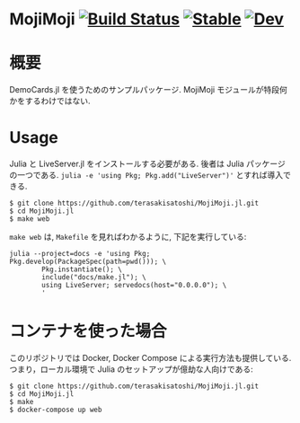 # MojiMoji [![Build Status](https://github.com/terasakisatoshi/MojiMoji.jl/actions/workflows/CI.yml/badge.svg?branch=main)](https://github.com/terasakisatoshi/MojiMoji.jl/actions/workflows/CI.yml?query=branch%3Amain) [![Stable](https://img.shields.io/badge/docs-stable-blue.svg)](https://terasakisatoshi.github.io/MojiMoji.jl/stable/) [![Dev](https://img.shields.io/badge/docs-dev-blue.svg)](https://terasakisatoshi.github.io/MojiMoji.jl/dev/)

# 概要

DemoCards.jl を使うためのサンプルパッケージ. MojiMoji モジュールが特段何かをするわけではない.

# Usage

Julia と LiveServer.jl をインストールする必要がある. 後者は Julia パッケージの一つである. `julia -e 'using Pkg; Pkg.add("LiveServer")'` とすれば導入できる.

```console
$ git clone https://github.com/terasakisatoshi/MojiMoji.jl.git
$ cd MojiMoji.jl
$ make web
```

`make web` は, `Makefile` を見ればわかるように, 下記を実行している:

```
julia --project=docs -e 'using Pkg; Pkg.develop(PackageSpec(path=pwd())); \
        Pkg.instantiate(); \
        include("docs/make.jl"); \
        using LiveServer; servedocs(host="0.0.0.0"); \
        '
```

# コンテナを使った場合

このリポジトリでは Docker, Docker Compose による実行方法も提供している. つまり，ローカル環境で Julia のセットアップが億劫な人向けである:


```console
$ git clone https://github.com/terasakisatoshi/MojiMoji.jl.git
$ cd MojiMoji.jl
$ make
$ docker-compose up web
```